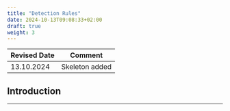 ```yaml
---
title: "Detection Rules"
date: 2024-10-13T09:08:33+02:00
draft: true
weight: 3
---
```


| Revised Date | Comment |
| ------------ | ------- |
| 13.10.2024   | Skeleton added | 

## Introduction

---

